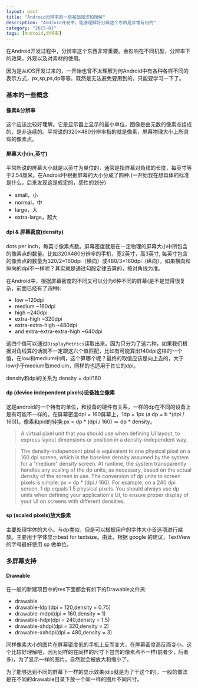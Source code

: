 ```yaml
---
layout: post
title: "Android分辨率的一些基础知识和理解"
description: "Android开发中，能够理解好分辨这个东西是非常有用的"
category: "2015-01"
tags: [Android,分辨率]
---
```


在Android开发过程中，分辨率这个东西非常重要。会影响在不同机型，分辨率下的效果，外观以及对素材的使用。

因为是从iOS开发过来的，一开始也曾不太理解为何Android中有各种各样不同的表示方式，px,sp,ps,dp等等。既然是无法避免要用到的，只能要学习一下了。

### 基本的一些概念

#### 像素&分辨率

这个应该比较好理解。它是显示器上显示的最小单位，图像是由无数的像素点组成的，是非连续的。平常说的320×480分辨率指的就是像素，屏幕物理大小上所具有的像素点。


####  屏幕大小(in,英寸)

平常所说的屏幕大小就是以英寸为单位的，通常是指屏幕对角线的长度，每英寸等于2.54厘米。在Android中根据屏幕的大小分成了四种:(一开始我在想具体的标准是什么，后来发现这是规定的，感性的划分)

* small，小
* normal，中
* large，大
* extra-large，超大

#### dpi & 屏幕密度(density)

dots per inch，每英寸像素点数。屏幕密度就是在一定物理的屏幕大小中所包含的像素点的数量。比如320X480分辨率的手机，宽2英寸，高3英寸, 每英寸包含的像素点的数量为320/2=160dpi（横向）或480/3=160dpi（纵向）。如果横向和纵向的dpi不一样呢？其实就是通过勾股定律去算的，按对角线为准。

在Android中，根据屏幕密度的不同又可以分为6种不同的屏幕(是不是觉得很复杂，前面已经有了四种):

* low ~120dpi
* medium ~160dpi
* high ~240dpi
* extra-high ~320dpi
* extra-extra-high ~480dpi
* and extra-extra-extra-high ~640dpi

这四个值可以通过`DisplayMetrics`读取出来。因为只分为了这六种，如果我们根据对角线算的话就不一定跟这六个值匹配，比如有可能算出140dpi这样的一个值，在low和medium中间，这个算哪个呢？最终的取值应该是向上去的，大于low小于medium取medium，同样的也适用于其它的dpi。

density和dpi的关系为 density = dpi/160


#### dp (device independent pixels)设备独立像素

这是android的一个特有的单位，和设备的硬件有关系，一样的dp在不同的设备上是有可能不一样的。在屏幕密度dpi = 160屏幕上，1dp = 1px (a dp = b *(dpi / 160))。像素和pid的转换:px = dp * (dpi / 160) ＝ dp  * density。

>A virtual pixel unit that you should use when defining UI layout, to express layout dimensions or position in a density-independent way.

>The density-independent pixel is equivalent to one physical pixel on a 160 dpi screen, which is the baseline density assumed by the system for a "medium" density screen. At runtime, the system transparently handles any scaling of the dp units, as necessary, based on the actual density of the screen in use. The conversion of dp units to screen pixels is simple: px = dp * (dpi / 160). For example, on a 240 dpi screen, 1 dp equals 1.5 physical pixels. You should always use dp units when defining your application's UI, to ensure proper display of your UI on screens with different densities.



#### sp (scaled pixels)放大像素

主要处理字体的大小。与dp类似，但是可以根据用户的字体大小首选项进行缩放。主要用于字体显示best for textsize。由此，根据 google 的建议，TextView 的字号最好使用 sp 做单位。


### 多屏幕支持

#### Drawable

在一般的新建项目中的res下面都会有如下的Drawable文件夹:

* drawable
* drawable-ldpi(dpi = 120,density = 0.75)
* drawable-mdpi(dpi = 160,density = 1)
* drawable-hdpi(dpi = 240,density = 1.5)
* drawable-xhdpi(dpi = 320,density = 2)
* drawable-xxhdpi(dpi = 480,density = 3)

同样像素大小的图片在屏幕密度低的手机上反而变大，在屏幕密度高反而变小。这个比较好理解吧，因为同样的在同样的尺寸下包含的像素点不一样(前者少，后者多)，为了显示一样的图片，自然就会被放大和缩小了。

为了能够达到不同的屏幕下一样的显示效果(dip就是为了干这个的)，一般的做法是在不同的drawable目录下放一个同一样的图片不同尺寸。






